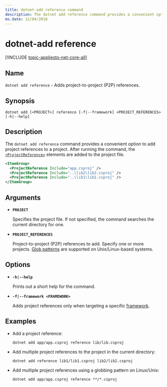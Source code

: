 ```yaml
---
title: dotnet-add reference command
description: The dotnet add reference command provides a convenient option to add project to project references.
ms.date: 12/04/2018
---
```

# dotnet-add reference

[!INCLUDE [topic-appliesto-net-core-all](../../../includes/topic-appliesto-net-core-all.md)]

## Name

`dotnet add reference` - Adds project-to-project (P2P) references.

## Synopsis

`dotnet add [<PROJECT>] reference [-f|--framework] <PROJECT_REFERENCES> [-h|--help]`

## Description

The `dotnet add reference` command provides a convenient option to add project references to a project. After running the command, the [`<ProjectReference>`](/visualstudio/msbuild/common-msbuild-project-items) elements are added to the project file.

```xml
<ItemGroup>
  <ProjectReference Include="app.csproj" />
  <ProjectReference Include="..\lib2\lib2.csproj" />
  <ProjectReference Include="..\lib1\lib1.csproj" />
</ItemGroup>
```

## Arguments

* **`PROJECT`**

  Specifies the project file. If not specified, the command searches the current directory for one.

* **`PROJECT_REFERENCES`**

  Project-to-project (P2P) references to add. Specify one or more projects. [Glob patterns](https://en.wikipedia.org/wiki/Glob_(programming)) are supported on Unix/Linux-based systems.

## Options

* **`-h|--help`**

  Prints out a short help for the command.

* **`-f|--framework <FRAMEWORK>`**

  Adds project references only when targeting a specific [framework](../../standard/frameworks.md).

## Examples

* Add a project reference:

  ```console
  dotnet add app/app.csproj reference lib/lib.csproj
  ```

* Add multiple project references to the project in the current directory:

  ```console
  dotnet add reference lib1/lib1.csproj lib2/lib2.csproj
  ```

* Add multiple project references using a globbing pattern on Linux/Unix:

  ```console
  dotnet add app/app.csproj reference **/*.csproj
  ```